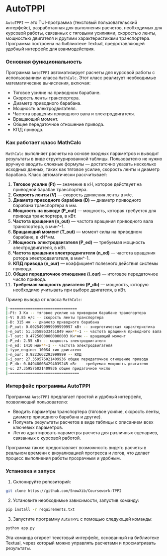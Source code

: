 # AutoTPPI

`AutoTPPI` — это TUI-программа (текстовый пользовательский интерфейс), разработанная для выполнения расчетов, необходимых для курсовой работы, связанных с тяговыми усилиями, скоростью ленты, мощностью двигателя и другими характеристиками транспортера. Программа построена на библиотеке Textual, предоставляющей удобный интерфейс для взаимодействия.

### Основная функциональность

Программа `AutoTPPI` автоматизирует расчеты для курсовой работы с использованием класса `MathCalc`. Этот класс реализует необходимые математические вычисления, включая:

- Тяговое усилие на приводном барабане.
- Скорость ленты транспортера.
- Диаметр приводного барабана.
- Мощность электродвигателя.
- Частота вращения приводного вала и электродвигателя.
- Вращающий момент.
- Общее передаточное отношение привода.
- КПД привода.

### Как работает класс MathCalc

`MathCalc` выполняет расчеты на основе входных параметров и выводит результаты в виде структурированной таблицы. Пользователю не нужно вручную вводить сложные формулы — достаточно указать несколько исходных данных, таких как тяговое усилие, скорость ленты и диаметр барабана. Класс автоматически рассчитывает:

1. **Тяговое усилие (Ft)** — значение в кН, которое действует на приводной барабан транспортера.
2. **Скорость ленты (V)** — скорость движения ленты в м/с.
3. **Диаметр приводного барабана (D)** — диаметр приводного барабана транспортера в мм.
4. **Мощность на выходе (P_out)** — мощность, которая требуется для привода транспортера, в кВт.
5. **Частота вращения (n_out)** — частота вращения приводного вала транспортера, в мин^-1.
6. **Вращающий момент (T_out)** — момент силы на приводном барабане, в кН*мм.
7. **Мощность электродвигателя (P_ed)** — требуемая мощность электродвигателя, в кВт.
8. **Частота вращения электродвигателя (n_ed)** — частота вращения ротора электродвигателя, в мин^-1.
9. **КПД привода (n_our)** — коэффициент полезного действия системы привода.
10. **Общее передаточное отношение (i_our)** — итоговое передаточное число привода.
11. **Требуемая мощность двигателя (P_db)** — мощность, которую необходимо учитывать при выборе двигателя, в кВт.

Пример вывода от класса `MathCalc`:

```bash
|-==============================
|-Ft: 3 Кн -- тяговое усилие на приводном барабане транспортера
|-V: 0.85 м/с -- скорость ленты транспортера
|-D: 315 мм -- диаметр приводного барабана
|-P_out: 0.0025499999999999997 кВт -- энергетическая характеристика
|-n_out: 51.53588633451849 мин**-1 -- частота вращения приводного вала конвейера
|-T_out: 0.47250000000000003 Кн*мм -- вращающий момент
|-P_ed: 2.55 кВт -- мощность электродвигателя
|-n_ed: 1410 мин**-1 -- частота электродвигателя
|-type_engine: 100S4 тип двигателя
|-n_our: 0.9223662293999999 -- КПД
|-i_our: 27.359576021409936 общее передаточное отношение привода
|-P_db: 0.049480084294039245 кВт -- требуемая мощность двигателя
|-u: 27.359576021409936 общее придаточное число
|-===============================
```

### Интерфейс программы AutoTPPI

Программа `AutoTPPI` предлагает простой и удобный интерфейс, позволяющий пользователю:
- Вводить параметры транспортера (тяговое усилие, скорость ленты, диаметр приводного барабана и другие).
- Получать результаты расчетов в виде таблицы с описанием всех ключевых параметров.
- Легко адаптировать параметры расчета для различных сценариев, связанных с курсовой работой.

Программа также предоставляет возможность видеть расчеты в реальном времени с визуализацией прогресса и логов, что делает процесс выполнения работы прозрачным и удобным.

### Установка и запуск

1. Склонируйте репозиторий:

```bash
git clone https://github.com/SnowXib/Coursework-TPPI
```

2. Установите необходимые зависимости, запустив команду:

```bash
pip install -r requirements.txt
```

3. Запустите программу `AutoTPPI` с помощью следующей команды:

```bash
python app.py
```

Эта команда откроет текстовый интерфейс, основанный на библиотеке Textual, через который можно управлять расчетами и просматривать результаты.
